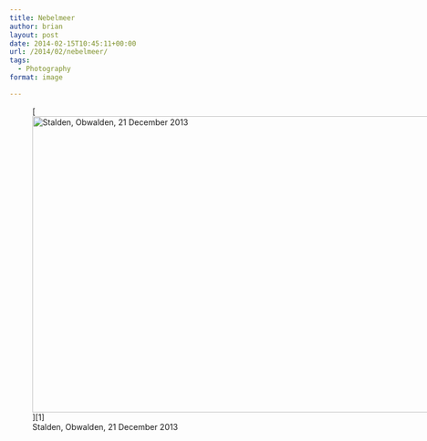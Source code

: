 ```yaml
---
title: Nebelmeer
author: brian
layout: post
date: 2014-02-15T10:45:11+00:00
url: /2014/02/nebelmeer/
tags:
  - Photography
format: image

---
```

<figure id="attachment_1055" style="width: 1024px" class="wp-caption aligncenter">[<img class="size-full wp-image-1055" alt="Stalden, Obwalden, 21 December 2013" src="/wp/2014/02/IMG_7817.jpg" width="1024" height="519" srcset="/wp/2014/02/IMG_7817.jpg 1024w, /wp/2014/02/IMG_7817-480x243.jpg 480w" sizes="(max-width: 1024px) 100vw, 1024px" />][1]<figcaption class="wp-caption-text">Stalden, Obwalden, 21 December 2013</figcaption></figure>

 [1]: /wp/2014/02/IMG_7817.jpg